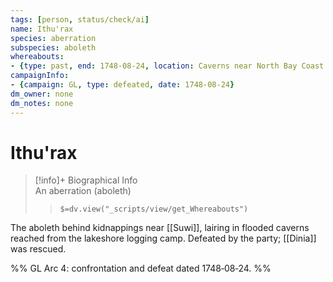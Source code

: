 ```yaml
---
tags: [person, status/check/ai]
name: Ithu'rax
species: aberration
subspecies: aboleth
whereabouts:
- {type: past, end: 1748-08-24, location: Caverns near North Bay Coast lake}
campaignInfo:
- {campaign: GL, type: defeated, date: 1748-08-24}
dm_owner: none
dm_notes: none
---
```

# Ithu'rax
>[!info]+ Biographical Info  
> An aberration (aboleth)  
>> `$=dv.view("_scripts/view/get_Whereabouts")`

The aboleth behind kidnappings near [[Suwi]], lairing in flooded caverns reached from the lakeshore logging camp. Defeated by the party; [[Dinia]] was rescued.

%%
GL Arc 4: confrontation and defeat dated 1748‑08‑24.
%%
